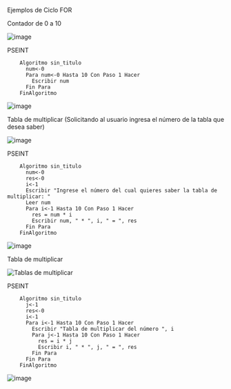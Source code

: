 Ejemplos de Ciclo FOR

Contador de 0 a 10

![image](https://user-images.githubusercontent.com/113545645/192857101-eb49c314-fcaf-4bcc-95ad-5be71fb09c4a.png)

PSEINT

        Algoritmo sin_titulo
          num<-0
          Para num<-0 Hasta 10 Con Paso 1 Hacer
            Escribir num
          Fin Para
        FinAlgoritmo

![image](https://user-images.githubusercontent.com/113545645/192858302-96a295b6-7d1c-4344-bb60-7c4a4be25810.png)


Tabla de multiplicar (Solicitando al usuario ingresa el número de la tabla que desea saber)

![image](https://user-images.githubusercontent.com/113545645/192857537-2d5419c0-60d6-45ce-b8ae-6751b374d3a0.png)


PSEINT

        Algoritmo sin_titulo
          num<-0
          res<-0
          i<-1
          Escribir "Ingrese el número del cual quieres saber la tabla de multiplicar: "
          Leer num
          Para i<-1 Hasta 10 Con Paso 1 Hacer
            res = num * i
            Escribir num, " * ", i, " = ", res
          Fin Para
        FinAlgoritmo

![image](https://user-images.githubusercontent.com/113545645/192858378-0f1a8319-6f2b-4087-8fa4-e4acf8f351a7.png)


Tabla de multiplicar

![Tablas de multiplicar](https://user-images.githubusercontent.com/113545645/192858019-96b21cb2-41d6-4378-b584-2507db72f4f9.jpg)


PSEINT

        Algoritmo sin_titulo
          j<-1
          res<-0
          i<-1
          Para i<-1 Hasta 10 Con Paso 1 Hacer
            Escribir "Tabla de multiplicar del número ", i
            Para j<-1 Hasta 10 Con Paso 1 Hacer
              res = i * j
              Escribir i, " * ", j, " = ", res
            Fin Para
          Fin Para
        FinAlgoritmo

![image](https://user-images.githubusercontent.com/113545645/192858449-dd636d08-d07c-4bf9-9d63-87e960ec931b.png)

